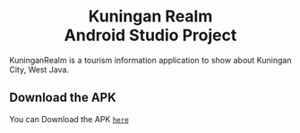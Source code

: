 <h1 align='center'>Kuningan Realm <br>Android Studio Project</h1>

<p align='justify'>KuninganRealm is a tourism information application to show about Kuningan City, West Java.</p>

## Download the APK

You can Download the APK [`here`](https://drive.google.com/file/d/1WUyQT3FNfChxE7SgQIuadCEl51npXG7L/view?usp=sharing)

